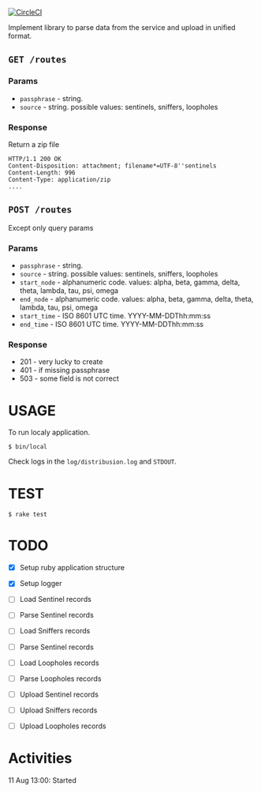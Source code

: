 [![CircleCI](https://circleci.com/gh/miry/samples/tree/distribusion.svg?style=svg)](https://circleci.com/gh/miry/samples/tree/distribusion)

Implement library to parse data from the service and upload in unified format.

## `GET /routes`

### Params

- `passphrase` - string.
- `source` - string. possible values: sentinels, sniffers, loopholes

### Response

Return a zip file

```
HTTP/1.1 200 OK
Content-Disposition: attachment; filename*=UTF-8''sentinels
Content-Length: 996
Content-Type: application/zip
....
```

## `POST /routes`

Except only query params

### Params

- `passphrase` - string.
- `source` - string. possible values: sentinels, sniffers, loopholes
- `start_node` - alphanumeric code. values: alpha, beta, gamma, delta, theta, lambda, tau, psi, omega
- `end_node` - alphanumeric code. values: alpha, beta, gamma, delta, theta, lambda, tau, psi, omega
- `start_time` - ISO 8601 UTC time. YYYY-MM-DDThh:mm:ss
- `end_time` - ISO 8601 UTC time. YYYY-MM-DDThh:mm:ss

### Response

- 201 - very lucky to create
- 401 - if missing passphrase
- 503 - some field is not correct

USAGE
=====

To run localy application.

```
$ bin/local
```

Check logs in the `log/distribusion.log` and `STDOUT`.

TEST
====

```shell
$ rake test
```

TODO
====

- [x] Setup ruby application structure
- [x] Setup logger
- [ ] Load Sentinel records
- [ ] Parse Sentinel records
- [ ] Load Sniffers records
- [ ] Parse Sentinel records
- [ ] Load Loopholes records
- [ ] Parse Loopholes records
- [ ] Upload Sentinel records
- [ ] Upload Sniffers records
- [ ] Upload Loopholes records


Activities
==========

11 Aug 13:00:  Started
